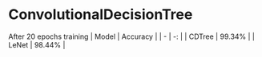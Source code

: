 # ConvolutionalDecisionTree

After 20 epochs training
| Model | Accuracy |
| - | -: |
| CDTree | 99.34% |
| LeNet | 98.44% |
